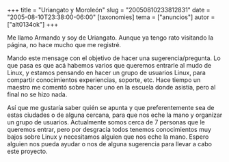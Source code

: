 +++
title = "Uriangato y Moroleón"
slug = "20050810233812831"
date = "2005-08-10T23:38:00-06:00"
[taxonomies]
tema = ["anuncios"]
autor = ["alt0134ok"]
+++

Me llamo Armando y soy de Uriangato. Aunque ya tengo rato visitando la
página, no hace mucho que me registré.

Mando este mensage con el objetivo de hacer una sugerencia/pregunta. Lo
que pasa es que acá habemos varios que queremos entrarle al mudo de
Linux, y estamos pensando en hacer un grupo de usuarios Linux, para
compartir conocimientos experiencias, soporte, etc. Hace tiempo un
maestro me comentó sobre hacer uno en la escuela donde asistía, pero al
final no se hizo nada.

Así que me gustaría saber quién se apunta y que preferentemente sea de
estas ciudades o de alguna cercana, para que nos eche la mano y
organizar un grupo de usuarios. Actualmente somos cerca de 7 personas
que le queremos entrar, pero por desgracia todos tenemos conocimientos
muy bajos sobre Linux y necesitamos alguien que nos eche la mano. Espero
alguien nos pueda ayudar o nos de alguna sugerencia para llevar a cabo
este proyecto.
